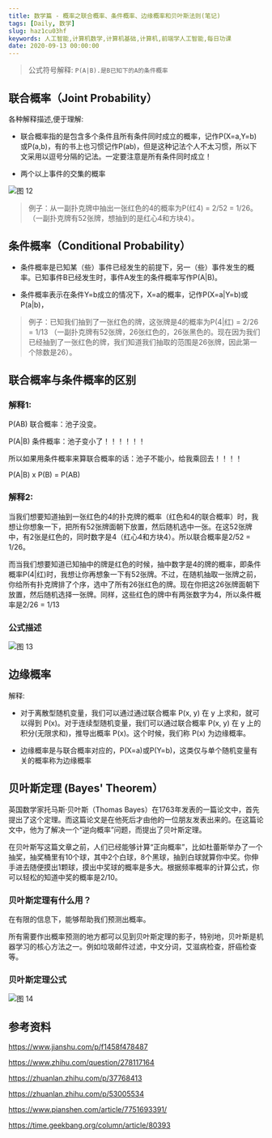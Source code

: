 ```yaml
---
title: 数学篇 - 概率之联合概率、条件概率、边缘概率和贝叶斯法则(笔记)
tags: [Daily, 数学]
slug: haz1cu03hf
keywords: 人工智能,计算机数学,计算机基础,计算机,前端学人工智能,每日功课
date: 2020-09-13 00:00:00
---
```


> 公式符号解释: `P(A|B).是B已知下的A的条件概率`


## 联合概率（Joint Probability）

各种解释描述,便于理解:

* 联合概率指的是包含多个条件且所有条件同时成立的概率，记作P(X=a,Y=b)或P(a,b)，有的书上也习惯记作P(ab)，但是这种记法个人不太习惯，所以下文采用以逗号分隔的记法。一定要注意是所有条件同时成立！

* 两个以上事件的交集的概率

![图 12](https://incomparable9527.coding.net/p/imageBed/d/imageBed/git/raw/master/134caf5fa4c114e6825b4e32eb93a1187310e208764246a05043523aad78cbec.png)  


> 例子：从一副扑克牌中抽出一张红色的4的概率为P(红4) = 2/52 = 1/26。（一副扑克牌有52张牌，想抽到的是红心4和方块4）。

## 条件概率（Conditional Probability）

* 条件概率是已知某（些）事件已经发生的前提下，另一（些）事件发生的概率。已知事件B已经发生时，事件A发生的条件概率写作P(A|B)。

* 条件概率表示在条件Y=b成立的情况下，X=a的概率，记作P(X=a|Y=b)或P(a|b)，

> 例子：已知我们抽到了一张红色的牌，这张牌是4的概率为P(4|红) = 2/26 = 1/13 （一副扑克牌有52张牌，26张红色的，26张黑色的。现在因为我们已经抽到了一张红色的牌，我们知道我们抽取的范围是26张牌，因此第一个除数是26）。

## 联合概率与条件概率的区别

### 解释1: 
P(AB) 联合概率：池子没变。

P(A|B) 条件概率：池子变小了！！！！！！

所以如果用条件概率来算联合概率的话：池子不能小，给我乘回去！！！！

P(A|B) x P(B) = P(AB)


### 解释2: 

当我们想要知道抽到一张红色的4的扑克牌的概率（红色和4的联合概率）时，我想让你想象一下，把所有52张牌面朝下放置，然后随机选中一张。在这52张牌中，有2张是红色的，同时数字是4（红心4和方块4）。所以联合概率是2/52 = 1/26。

而当我们想要知道已知抽中的牌是红色的时候，抽中数字是4的牌的概率，即条件概率P(4|红)时，我想让你再想象一下有52张牌。不过，在随机抽取一张牌之前，你给所有扑克牌排了个序，选中了所有26张红色的牌。现在你把这26张牌面朝下放置，然后随机选择一张牌。同样，这些红色的牌中有两张数字为4，所以条件概率是2/26  = 1/13

### 公式描述
![图 13](https://incomparable9527.coding.net/p/imageBed/d/imageBed/git/raw/master/d6562409852e71d9261a5a2f423d9f03249fb7869fe6dc51d64bba002de1e9ba.png)  



## 边缘概率

解释:

* 对于离散型随机变量，我们可以通过通过联合概率 P(x, y) 在 y 上求和，就可以得到 P(x)。对于连续型随机变量，我们可以通过联合概率 P(x, y) 在 y 上的积分(无限求和)，推导出概率 P(x)。这个时候，我们称 P(x) 为边缘概率。

* 边缘概率是与联合概率对应的，P(X=a)或P(Y=b)，这类仅与单个随机变量有关的概率称为边缘概率



## 贝叶斯定理 (Bayes' Theorem）

英国数学家托马斯·贝叶斯（Thomas Bayes）在1763年发表的一篇论文中，首先提出了这个定理。而这篇论文是在他死后才由他的一位朋友发表出来的。在这篇论文中，他为了解决一个“逆向概率”问题，而提出了贝叶斯定理。

在贝叶斯写这篇文章之前，人们已经能够计算“正向概率”，比如杜蕾斯举办了一个抽奖，抽奖桶里有10个球，其中2个白球，8个黑球，抽到白球就算你中奖。你伸手进去随便摸出1颗球，摸出中奖球的概率是多大。根据频率概率的计算公式，你可以轻松的知道中奖的概率是2/10。

### 贝叶斯定理有什么用？

在有限的信息下，能够帮助我们预测出概率。

所有需要作出概率预测的地方都可以见到贝叶斯定理的影子，特别地，贝叶斯是机器学习的核心方法之一。例如垃圾邮件过滤，中文分词，艾滋病检查，肝癌检查等。

### 贝叶斯定理公式

![图 14](https://incomparable9527.coding.net/p/imageBed/d/imageBed/git/raw/master/16d3e3d035ade0092b4f170b6c4b53b22499c38cc3aa77303e37fae087af35b0.png)  





## 参考资料

https://www.jianshu.com/p/f1458f478487

https://www.zhihu.com/question/278117164

https://zhuanlan.zhihu.com/p/37768413

https://zhuanlan.zhihu.com/p/53005534

https://www.pianshen.com/article/7751693391/

https://time.geekbang.org/column/article/80393
